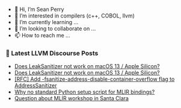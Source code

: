 - 👋 Hi, I’m Sean Perry
- 👀 I’m interested in compilers (c++, COBOL, llvm)
- 🌱 I’m currently learning ...
- 💞️ I’m looking to collaborate on ...
- 📫 How to reach me ...

<!---
s66perry/s66perry is a ✨ special ✨ repository because its `README.md` (this file) appears on your GitHub profile.
You can click the Preview link to take a look at your changes.
--->
### 📕 Latest LLVM Discourse Posts

<!-- DISCOURSE-LLVM:START -->
- [Does LeakSanitizer not work on macOS 13 / Apple Silicon?](https://discourse.llvm.org/t/does-leaksanitizer-not-work-on-macos-13-apple-silicon/73148#post_9)
- [Does LeakSanitizer not work on macOS 13 / Apple Silicon?](https://discourse.llvm.org/t/does-leaksanitizer-not-work-on-macos-13-apple-silicon/73148#post_8)
- [[RFC] Add -fsanitize-address-disable-container-overflow flag to AddressSanitizer](https://discourse.llvm.org/t/rfc-add-fsanitize-address-disable-container-overflow-flag-to-addresssanitizer/88349#post_13)
- [Why no standard Python setup script for MLIR bindings?](https://discourse.llvm.org/t/why-no-standard-python-setup-script-for-mlir-bindings/87380#post_4)
- [Question about MLIR workshop in Santa Clara](https://discourse.llvm.org/t/question-about-mlir-workshop-in-santa-clara/88399#post_3)
<!-- DISCOURSE-LLVM:END -->
